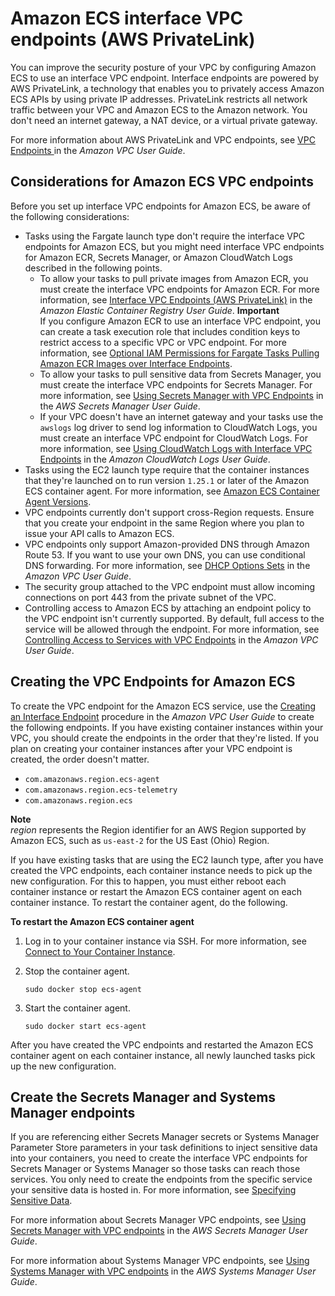 # Amazon ECS interface VPC endpoints \(AWS PrivateLink\)<a name="vpc-endpoints"></a>

You can improve the security posture of your VPC by configuring Amazon ECS to use an interface VPC endpoint\. Interface endpoints are powered by AWS PrivateLink, a technology that enables you to privately access Amazon ECS APIs by using private IP addresses\. PrivateLink restricts all network traffic between your VPC and Amazon ECS to the Amazon network\. You don't need an internet gateway, a NAT device, or a virtual private gateway\.

For more information about AWS PrivateLink and VPC endpoints, see [VPC Endpoints ](https://docs.aws.amazon.com/vpc/latest/userguide/vpc-endpoints.html) in the *Amazon VPC User Guide*\.

## Considerations for Amazon ECS VPC endpoints<a name="ecs-vpc-endpoint-considerations"></a>

Before you set up interface VPC endpoints for Amazon ECS, be aware of the following considerations:
+ Tasks using the Fargate launch type don't require the interface VPC endpoints for Amazon ECS, but you might need interface VPC endpoints for Amazon ECR, Secrets Manager, or Amazon CloudWatch Logs described in the following points\.
  + To allow your tasks to pull private images from Amazon ECR, you must create the interface VPC endpoints for Amazon ECR\. For more information, see [Interface VPC Endpoints \(AWS PrivateLink\)](https://docs.aws.amazon.com/AmazonECR/latest/userguide/vpc-endpoints.html) in the *Amazon Elastic Container Registry User Guide*\.
**Important**  
If you configure Amazon ECR to use an interface VPC endpoint, you can create a task execution role that includes condition keys to restrict access to a specific VPC or VPC endpoint\. For more information, see [Optional IAM Permissions for Fargate Tasks Pulling Amazon ECR Images over Interface Endpoints](task_execution_IAM_role.md#task-execution-ecr-conditionkeys)\.
  + To allow your tasks to pull sensitive data from Secrets Manager, you must create the interface VPC endpoints for Secrets Manager\. For more information, see [Using Secrets Manager with VPC Endpoints](https://docs.aws.amazon.com/secretsmanager/latest/userguide/vpc-endpoint-overview.html) in the *AWS Secrets Manager User Guide*\.
  + If your VPC doesn't have an internet gateway and your tasks use the `awslogs` log driver to send log information to CloudWatch Logs, you must create an interface VPC endpoint for CloudWatch Logs\. For more information, see [Using CloudWatch Logs with Interface VPC Endpoints](https://docs.aws.amazon.com/AmazonCloudWatch/latest/logs/cloudwatch-logs-and-interface-VPC.html) in the *Amazon CloudWatch Logs User Guide*\.
+ Tasks using the EC2 launch type require that the container instances that they're launched on to run version `1.25.1` or later of the Amazon ECS container agent\. For more information, see [Amazon ECS Container Agent Versions](ecs-agent-versions.md)\.
+ VPC endpoints currently don't support cross\-Region requests\. Ensure that you create your endpoint in the same Region where you plan to issue your API calls to Amazon ECS\.
+ VPC endpoints only support Amazon\-provided DNS through Amazon Route 53\. If you want to use your own DNS, you can use conditional DNS forwarding\. For more information, see [DHCP Options Sets](https://docs.aws.amazon.com/vpc/latest/userguide/VPC_DHCP_Options.html) in the *Amazon VPC User Guide*\.
+ The security group attached to the VPC endpoint must allow incoming connections on port 443 from the private subnet of the VPC\.
+ Controlling access to Amazon ECS by attaching an endpoint policy to the VPC endpoint isn't currently supported\. By default, full access to the service will be allowed through the endpoint\. For more information, see [Controlling Access to Services with VPC Endpoints](https://docs.aws.amazon.com/vpc/latest/userguide/vpc-endpoints-access.html) in the *Amazon VPC User Guide*\.

## Creating the VPC Endpoints for Amazon ECS<a name="ecs-setting-up-vpc-create"></a>

To create the VPC endpoint for the Amazon ECS service, use the [Creating an Interface Endpoint](https://docs.aws.amazon.com/vpc/latest/userguide/vpce-interface.html#create-interface-endpoint) procedure in the *Amazon VPC User Guide* to create the following endpoints\. If you have existing container instances within your VPC, you should create the endpoints in the order that they're listed\. If you plan on creating your container instances after your VPC endpoint is created, the order doesn't matter\.
+ `com.amazonaws.region.ecs-agent`
+ `com.amazonaws.region.ecs-telemetry`
+ `com.amazonaws.region.ecs`

**Note**  
*region* represents the Region identifier for an AWS Region supported by Amazon ECS, such as `us-east-2` for the US East \(Ohio\) Region\.

If you have existing tasks that are using the EC2 launch type, after you have created the VPC endpoints, each container instance needs to pick up the new configuration\. For this to happen, you must either reboot each container instance or restart the Amazon ECS container agent on each container instance\. To restart the container agent, do the following\.<a name="procedure_restart_ecs_agent"></a>

**To restart the Amazon ECS container agent**

1. Log in to your container instance via SSH\. For more information, see [Connect to Your Container Instance](instance-connect.md)\.

1. Stop the container agent\.

   ```
   sudo docker stop ecs-agent
   ```

1. Start the container agent\.

   ```
   sudo docker start ecs-agent
   ```

After you have created the VPC endpoints and restarted the Amazon ECS container agent on each container instance, all newly launched tasks pick up the new configuration\.

## Create the Secrets Manager and Systems Manager endpoints<a name="ecs-setting-up-secrets"></a>

If you are referencing either Secrets Manager secrets or Systems Manager Parameter Store parameters in your task definitions to inject sensitive data into your containers, you need to create the interface VPC endpoints for Secrets Manager or Systems Manager so those tasks can reach those services\. You only need to create the endpoints from the specific service your sensitive data is hosted in\. For more information, see [Specifying Sensitive Data](specifying-sensitive-data.md)\.

For more information about Secrets Manager VPC endpoints, see [Using Secrets Manager with VPC endpoints](https://docs.aws.amazon.com/secretsmanager/latest/userguide/vpc-endpoint-overview.html) in the *AWS Secrets Manager User Guide*\.

For more information about Systems Manager VPC endpoints, see [Using Systems Manager with VPC endpoints](https://docs.aws.amazon.com/systems-manager/latest/userguide/setup-create-vpc.html) in the *AWS Systems Manager User Guide*\.